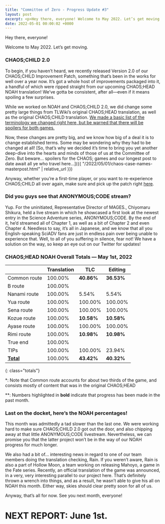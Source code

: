 ```yaml
---
title: "Committee of Zero - Progress Update #3"
layout: post
excerpt: <p>Hey there, everyone! Welcome to May 2022. Let’s get moving.</p>
date: 2022-05-01 00:00:02 +0000
---
```


Hey there, everyone!

Welcome to May 2022. Let’s get moving.

### CHAOS;CHILD 2.0

To begin, if you haven’t heard, we recently released Version 2.0 of our CHAOS;CHILD Improvement Patch, something that’s been in the works for well over a year now. It’s got a whole host of improvements packaged into it, a handful of which were ripped straight from our upcoming CHAOS;HEAD NOAH translation! We’ve gotta be consistent, after all—even if it means spoiling a few surprises.

While we worked on NOAH and CHAOS;CHILD 2.0, we did change some pretty large things from TLWiki’s original CHAOS;HEAD translation, as well as the original CHAOS;CHILD translation. [We made a basic list of the terminology we changed right here, but be warned that there will be spoilers for both games.](https://x.com/Enorovan/status/1520127243535720449)

Now, these changes are pretty big, and we know how big of a deal it is to change established terms. Some may be wondering why they had to be changed at all! [So, that’s why we decided it’s time to bring you yet another deep-dive into the hearts and minds of those of us at the Committee of Zero. But beware... spoilers for the CHAOS; games and our longest post to date await all ye who travel here...]({{ "/2022/05/01/chaos-case-names-masterpost.html" | relative_url }})

Anyway, whether you’re a first-time player, or you want to re-experience CHAOS;CHILD all over again, make sure and pick up the patch right [here](/projects/chaoschild-steam.html).

### Did you guys see that ANONYMOUS;CODE stream?

Yup. For the uninitiated, Representative Director of MAGES., Chiyomaru Shikura, held a live stream in which he showcased a first look at the newest entry in the Science Adventure series, ANONYMOUS;CODE. By the end of it, he’d streamed all of Chapter 1, as well as a bit of Chapter 2 and even Chapter 4. Needless to say, it’s all in Japanese, and we know that all you English-speaking SciADV fans are just in endless pain over being unable to experience that. Well, to all of you suffering in silence, fear not! We have a solution on the way, so keep an eye out on our Twitter for updates!

### CHAOS;HEAD NOAH Overall Totals — May 1st, 2022

|                  | **Translation** | **TLC**    | **Editing** |
| ---------------- | --------------- | ---------- | ----------- |
| Common route     | 100.00%         | **40.86%** | **36.53%**  |
| B route          | 100.00%         |            |             |
| Nanami route     | 100.00%         | 5.54%      | 5.54%       |
| Yua route        | 100.00%         | 100.00%    | 100.00%     |
| Sena route       | 100.00%         | 100.00%    | 100.00%     |
| Kozue route      | 100.00%         | **10.58%** | **10.58%**  |
| Ayase route      | 100.00%         | 100.00%    | 100.00%     |
| Rimi route       | 100.00%         | **10.98%** | **10.98%**  |
| True end         | 100.00%         |            |             |
| TIPs             | 100.00%         | 100.00%    | 23.94%      |
| **<u>Total</u>** | 100.00%         | **43.42%** | **40.32%**  |

{: class="totals"}

\*: Note that Common route accounts for about two thirds of the game, and consists mostly of content that was in the original CHAOS;HEAD

\*\*: Numbers highlighted in **bold** indicate that progress has been made in the past month.

### Last on the docket, here’s the NOAH percentages!

This month was admittedly a tad slower than the last one. We were working hard to make sure CHAOS;CHILD 2.0 got out the door, and also chipping away at that little ANONYMOUS;CODE livestream. Nevertheless, we can promise you that the latter project won’t be in the way of our NOAH progress for much longer.

We also had a bit of... interesting news in regard to one of our team members doing the translation checking, Rain. If you weren’t aware, Rain is also a part of Hollow Moon, a team working on releasing Mahoyo, a game in the Fate series. Recently, an official translation of the game was announced, in a very, very interesting parallel to our project here. That’s definitely thrown a wrench into things, and as a result, he wasn’t able to give his all on NOAH this month. Either way, skies should clear pretty soon for all of us.

Anyway, that’s all for now. See you next month, everyone!

# NEXT REPORT: June 1st.
